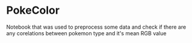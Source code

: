 # PokeColor
Notebook that was used to preprocess some data and check if there are any corelations between pokemon type and it's mean RGB value

